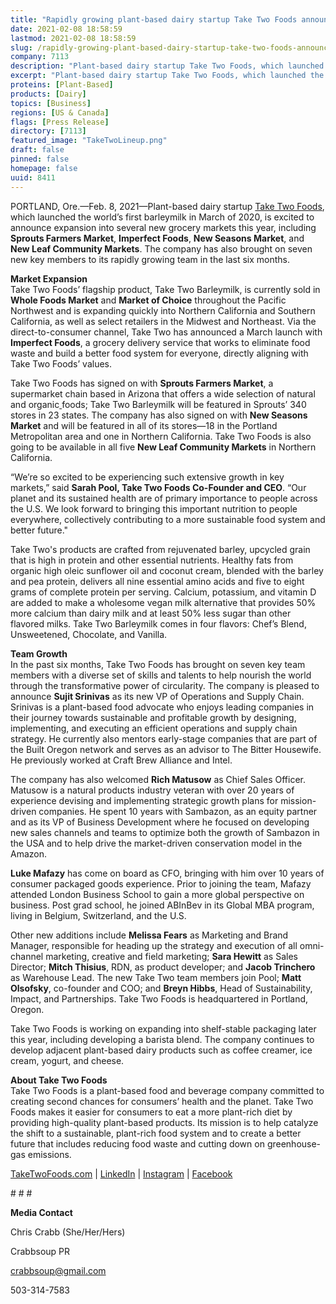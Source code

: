 ```yaml
---
title: "Rapidly growing plant-based dairy startup Take Two Foods announces expanded distribution, welcomes seven new team members"
date: 2021-02-08 18:58:59
lastmod: 2021-02-08 18:58:59
slug: /rapidly-growing-plant-based-dairy-startup-take-two-foods-announces-expanded-distribution
company: 7113
description: "Plant-based dairy startup Take Two Foods, which launched the world’s first barleymilk in March of 2020, is excited to announce expansion into several new grocery markets this year, including Sprouts Farmers Market, Imperfect Foods, New Seasons Market, and New Leaf Community Markets. The company has also brought on seven new key members to its rapidly growing team in the last six months."
excerpt: "Plant-based dairy startup Take Two Foods, which launched the world’s first barleymilk in March of 2020, is excited to announce expansion into several new grocery markets this year, including Sprouts Farmers Market, Imperfect Foods, New Seasons Market, and New Leaf Community Markets. The company has also brought on seven new key members to its rapidly growing team in the last six months."
proteins: [Plant-Based]
products: [Dairy]
topics: [Business]
regions: [US & Canada]
flags: [Press Release]
directory: [7113]
featured_image: "TakeTwoLineup.png"
draft: false
pinned: false
homepage: false
uuid: 8411
---
```

<p>PORTLAND, Ore.—Feb. 8, 2021—Plant-based dairy startup <a href="https://www.taketwofoods.com/">Take Two Foods</a>, which launched the world’s first barleymilk in March of 2020, is excited to announce expansion into several new grocery markets this year, including <strong>Sprouts Farmers Market</strong>, <strong>Imperfect Foods</strong>, <strong>New Seasons Market</strong>, and <strong>New Leaf Community Markets</strong>. The company has also brought on seven new key members to its rapidly growing team in the last six months.</p>
<p><strong>Market Expansion</strong><br />
Take Two Foods’ flagship product, Take Two Barleymilk, is currently sold in <strong>Whole Foods Market</strong> and <strong>Market of Choice</strong> throughout the Pacific Northwest and is expanding quickly into Northern California and Southern California, as well as select retailers in the Midwest and Northeast. Via the direct-to-consumer channel, Take Two has announced a March launch with <strong>Imperfect Foods</strong>, a grocery delivery service that works to eliminate food waste and build a better food system for everyone, directly aligning with Take Two Foods’ values.</p>
<p>Take Two Foods has signed on with <strong>Sprouts Farmers Market</strong>, a supermarket chain based in Arizona that offers a wide selection of natural and organic<a href="https://en.wikipedia.org/wiki/Organic_food"> </a>foods; Take Two Barleymilk will be featured in Sprouts’ 340 stores in 23 states. The company has also signed on with <strong>New Seasons Market</strong> and will be featured in all of its stores—18 in the Portland Metropolitan area and one in Northern California. Take Two Foods is also going to be available in all five <strong>New Leaf Community Markets</strong> in Northern California.</p>
<p>“We’re so excited to be experiencing such extensive growth in key markets,” said <strong>Sarah Pool, Take Two Foods Co-Founder and CEO</strong>. “Our planet and its sustained health are of primary importance to people across the U.S. We look forward to bringing this important nutrition to people everywhere, collectively contributing to a more sustainable food system and better future."</p>
<p>Take Two's products are crafted from rejuvenated barley, upcycled grain that is high in protein and other essential nutrients. Healthy fats from organic high oleic sunflower oil and coconut cream, blended with the barley and pea protein, delivers all nine essential amino acids and five to eight grams of complete protein per serving. Calcium, potassium, and vitamin D are added to make a wholesome vegan milk alternative that provides 50% more calcium than dairy milk and at least 50% less sugar than other flavored milks. Take Two Barleymilk comes in four flavors: Chef’s Blend, Unsweetened, Chocolate, and Vanilla.</p>
<p><strong>Team Growth</strong><br />
In the past six months, Take Two Foods has brought on seven key team members with a diverse set of skills and talents to help nourish the world through the transformative power of circularity.  The company is pleased to announce <strong>Sujit Srinivas</strong> as its new VP of Operations and Supply Chain. Srinivas is a plant-based food advocate who enjoys leading companies in their journey towards sustainable and profitable growth by designing, implementing, and executing an efficient operations and supply chain strategy. He currently also mentors early-stage companies that are part of the Built Oregon network and serves as an advisor to The Bitter Housewife. He previously worked at Craft Brew Alliance and Intel.</p>
<p>The company has also welcomed <strong>Rich Matusow</strong> as Chief Sales Officer. Matusow is a natural products industry veteran with over 20 years of experience devising and implementing strategic growth plans for mission-driven companies. He spent 10 years with Sambazon, as an equity partner and as its VP of Business Development where he focused on developing new sales channels and teams to optimize both the growth of Sambazon in the USA and to help drive the market-driven conservation model in the Amazon.</p>
<p><strong>Luke Mafazy</strong> has come on board as CFO, bringing with him over 10 years of consumer packaged goods experience. Prior to joining the team, Mafazy attended London Business School to gain a more global perspective on business. Post grad school, he joined ABInBev in its Global MBA program, living in Belgium, Switzerland, and the U.S.</p>
<p>Other new additions include <strong>Melissa Fears</strong> as Marketing and Brand Manager, responsible for heading up the strategy and execution of all omni-channel marketing, creative and field marketing; <strong>Sara Hewitt</strong> as Sales Director; <strong>Mitch Thisius</strong>, RDN, as product developer; and <strong>Jacob Trinchero</strong> as Warehouse Lead. The new Take Two team members join Pool; <strong>Matt Olsofsky</strong>, co-founder and COO; and <strong>Breyn Hibbs</strong>, Head of Sustainability, Impact, and Partnerships. Take Two Foods is headquartered in Portland, Oregon.</p>
<p>Take Two Foods is working on expanding into shelf-stable packaging later this year, including developing a barista blend. The company continues to develop adjacent plant-based dairy products such as coffee creamer, ice cream, yogurt, and cheese.</p>
<p><strong>About Take Two Foods</strong><br />
Take Two Foods is a plant-based food and beverage company committed to creating second chances for consumers’ health and the planet. Take Two Foods makes it easier for consumers to eat a more plant-rich diet by providing high-quality plant-based products. Its mission is to help catalyze the shift to a sustainable, plant-rich food system and to create a better future that includes reducing food waste and cutting down on greenhouse-gas emissions.</p>
<p><a href="https://www.taketwofoods.com/">TakeTwoFoods.com</a> | <a href="https://www.linkedin.com/company/taketwofoods/">LinkedIn</a> | <a href="https://www.instagram.com/taketwofoods/">Instagram</a> | <a href="https://www.facebook.com/taketwofoods">Facebook</a></p>
<p># # #</p>
<p><strong>Media Contact</strong></p>
<p>Chris Crabb (She/Her/Hers)</p>
<p>Crabbsoup PR</p>
<p><a href="mailto:crabbsoup@gmail.com">crabbsoup@gmail.com</a></p>
<p>503-314-7583</p>
